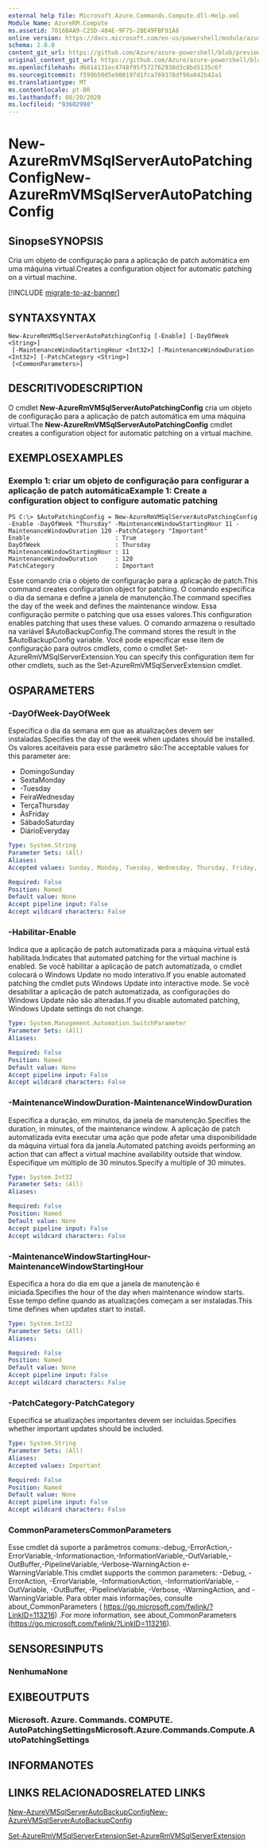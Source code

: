 ```yaml
---
external help file: Microsoft.Azure.Commands.Compute.dll-Help.xml
Module Name: AzureRM.Compute
ms.assetid: 7016BAA9-C25D-404E-9F75-2BE49FBF91A8
online version: https://docs.microsoft.com/en-us/powershell/module/azurerm.compute/new-azurermvmsqlserverautopatchingconfig
schema: 2.0.0
content_git_url: https://github.com/Azure/azure-powershell/blob/preview/src/ResourceManager/Compute/Commands.Compute/help/New-AzureRmVMSqlServerAutoPatchingConfig.md
original_content_git_url: https://github.com/Azure/azure-powershell/blob/preview/src/ResourceManager/Compute/Commands.Compute/help/New-AzureRmVMSqlServerAutoPatchingConfig.md
ms.openlocfilehash: d6814131ec4748f95f572762938d3c8bd5135c6f
ms.sourcegitcommit: f599b50d5e980197d1fca769378df90a842b42a1
ms.translationtype: MT
ms.contentlocale: pt-BR
ms.lasthandoff: 08/20/2020
ms.locfileid: "93602998"
---
```

# <span data-ttu-id="332a8-101">New-AzureRmVMSqlServerAutoPatchingConfig</span><span class="sxs-lookup"><span data-stu-id="332a8-101">New-AzureRmVMSqlServerAutoPatchingConfig</span></span>

## <span data-ttu-id="332a8-102">Sinopse</span><span class="sxs-lookup"><span data-stu-id="332a8-102">SYNOPSIS</span></span>
<span data-ttu-id="332a8-103">Cria um objeto de configuração para a aplicação de patch automática em uma máquina virtual.</span><span class="sxs-lookup"><span data-stu-id="332a8-103">Creates a configuration object for automatic patching on a virtual machine.</span></span>

[!INCLUDE [migrate-to-az-banner](../../includes/migrate-to-az-banner.md)]

## <span data-ttu-id="332a8-104">SYNTAX</span><span class="sxs-lookup"><span data-stu-id="332a8-104">SYNTAX</span></span>

```
New-AzureRmVMSqlServerAutoPatchingConfig [-Enable] [-DayOfWeek <String>]
 [-MaintenanceWindowStartingHour <Int32>] [-MaintenanceWindowDuration <Int32>] [-PatchCategory <String>]
 [<CommonParameters>]
```

## <span data-ttu-id="332a8-105">DESCRITIVO</span><span class="sxs-lookup"><span data-stu-id="332a8-105">DESCRIPTION</span></span>
<span data-ttu-id="332a8-106">O cmdlet **New-AzureRmVMSqlServerAutoPatchingConfig** cria um objeto de configuração para a aplicação de patch automática em uma máquina virtual.</span><span class="sxs-lookup"><span data-stu-id="332a8-106">The **New-AzureRmVMSqlServerAutoPatchingConfig** cmdlet creates a configuration object for automatic patching on a virtual machine.</span></span>

## <span data-ttu-id="332a8-107">EXEMPLOS</span><span class="sxs-lookup"><span data-stu-id="332a8-107">EXAMPLES</span></span>

### <span data-ttu-id="332a8-108">Exemplo 1: criar um objeto de configuração para configurar a aplicação de patch automática</span><span class="sxs-lookup"><span data-stu-id="332a8-108">Example 1: Create a configuration object to configure automatic patching</span></span>
```
PS C:\> $AutoPatchingConfig = New-AzureRmVMSqlServerAutoPatchingConfig -Enable -DayOfWeek "Thursday" -MaintenanceWindowStartingHour 11 -MaintenanceWindowDuration 120 -PatchCategory "Important"
Enable                        : True
DayOfWeek                     : Thursday
MaintenanceWindowStartingHour : 11
MaintenanceWindowDuration     : 120
PatchCategory                 : Important
```

<span data-ttu-id="332a8-109">Esse comando cria o objeto de configuração para a aplicação de patch.</span><span class="sxs-lookup"><span data-stu-id="332a8-109">This command creates configuration object for patching.</span></span>
<span data-ttu-id="332a8-110">O comando especifica o dia da semana e define a janela de manutenção.</span><span class="sxs-lookup"><span data-stu-id="332a8-110">The command specifies the day of the week and defines the maintenance window.</span></span>
<span data-ttu-id="332a8-111">Essa configuração permite o patching que usa esses valores.</span><span class="sxs-lookup"><span data-stu-id="332a8-111">This configuration enables patching that uses these values.</span></span>
<span data-ttu-id="332a8-112">O comando armazena o resultado na variável $AutoBackupConfig.</span><span class="sxs-lookup"><span data-stu-id="332a8-112">The command stores the result in the $AutoBackupConfig variable.</span></span>
<span data-ttu-id="332a8-113">Você pode especificar esse item de configuração para outros cmdlets, como o cmdlet Set-AzureRmVMSqlServerExtension.</span><span class="sxs-lookup"><span data-stu-id="332a8-113">You can specify this configuration item for other cmdlets, such as the Set-AzureRmVMSqlServerExtension cmdlet.</span></span>

## <span data-ttu-id="332a8-114">OS</span><span class="sxs-lookup"><span data-stu-id="332a8-114">PARAMETERS</span></span>

### <span data-ttu-id="332a8-115">-DayOfWeek</span><span class="sxs-lookup"><span data-stu-id="332a8-115">-DayOfWeek</span></span>
<span data-ttu-id="332a8-116">Especifica o dia da semana em que as atualizações devem ser instaladas.</span><span class="sxs-lookup"><span data-stu-id="332a8-116">Specifies the day of the week when updates should be installed.</span></span>
<span data-ttu-id="332a8-117">Os valores aceitáveis para esse parâmetro são:</span><span class="sxs-lookup"><span data-stu-id="332a8-117">The acceptable values for this parameter are:</span></span>
- <span data-ttu-id="332a8-118">Domingo</span><span class="sxs-lookup"><span data-stu-id="332a8-118">Sunday</span></span>
- <span data-ttu-id="332a8-119">Sexta</span><span class="sxs-lookup"><span data-stu-id="332a8-119">Monday</span></span>
- <span data-ttu-id="332a8-120">-</span><span class="sxs-lookup"><span data-stu-id="332a8-120">Tuesday</span></span>
- <span data-ttu-id="332a8-121">Feira</span><span class="sxs-lookup"><span data-stu-id="332a8-121">Wednesday</span></span>
- <span data-ttu-id="332a8-122">Terça</span><span class="sxs-lookup"><span data-stu-id="332a8-122">Thursday</span></span>
- <span data-ttu-id="332a8-123">Às</span><span class="sxs-lookup"><span data-stu-id="332a8-123">Friday</span></span>
- <span data-ttu-id="332a8-124">Sábado</span><span class="sxs-lookup"><span data-stu-id="332a8-124">Saturday</span></span>
- <span data-ttu-id="332a8-125">Diário</span><span class="sxs-lookup"><span data-stu-id="332a8-125">Everyday</span></span>

```yaml
Type: System.String
Parameter Sets: (All)
Aliases:
Accepted values: Sunday, Monday, Tuesday, Wednesday, Thursday, Friday, Saturday, Everyday

Required: False
Position: Named
Default value: None
Accept pipeline input: False
Accept wildcard characters: False
```

### <span data-ttu-id="332a8-126">-Habilitar</span><span class="sxs-lookup"><span data-stu-id="332a8-126">-Enable</span></span>
<span data-ttu-id="332a8-127">Indica que a aplicação de patch automatizada para a máquina virtual está habilitada.</span><span class="sxs-lookup"><span data-stu-id="332a8-127">Indicates that automated patching for the virtual machine is enabled.</span></span>
<span data-ttu-id="332a8-128">Se você habilitar a aplicação de patch automatizada, o cmdlet colocará o Windows Update no modo interativo.</span><span class="sxs-lookup"><span data-stu-id="332a8-128">If you enable automated patching the cmdlet puts Windows Update into interactive mode.</span></span>
<span data-ttu-id="332a8-129">Se você desabilitar a aplicação de patch automatizada, as configurações do Windows Update não são alteradas.</span><span class="sxs-lookup"><span data-stu-id="332a8-129">If you disable automated patching, Windows Update settings do not change.</span></span>

```yaml
Type: System.Management.Automation.SwitchParameter
Parameter Sets: (All)
Aliases:

Required: False
Position: Named
Default value: None
Accept pipeline input: False
Accept wildcard characters: False
```

### <span data-ttu-id="332a8-130">-MaintenanceWindowDuration</span><span class="sxs-lookup"><span data-stu-id="332a8-130">-MaintenanceWindowDuration</span></span>
<span data-ttu-id="332a8-131">Especifica a duração, em minutos, da janela de manutenção.</span><span class="sxs-lookup"><span data-stu-id="332a8-131">Specifies the duration, in minutes, of the maintenance window.</span></span>
<span data-ttu-id="332a8-132">A aplicação de patch automatizada evita executar uma ação que pode afetar uma disponibilidade da máquina virtual fora da janela.</span><span class="sxs-lookup"><span data-stu-id="332a8-132">Automated patching avoids performing an action that can affect a virtual machine availability outside that window.</span></span>
<span data-ttu-id="332a8-133">Especifique um múltiplo de 30 minutos.</span><span class="sxs-lookup"><span data-stu-id="332a8-133">Specify a multiple of 30 minutes.</span></span>

```yaml
Type: System.Int32
Parameter Sets: (All)
Aliases:

Required: False
Position: Named
Default value: None
Accept pipeline input: False
Accept wildcard characters: False
```

### <span data-ttu-id="332a8-134">-MaintenanceWindowStartingHour</span><span class="sxs-lookup"><span data-stu-id="332a8-134">-MaintenanceWindowStartingHour</span></span>
<span data-ttu-id="332a8-135">Especifica a hora do dia em que a janela de manutenção é iniciada.</span><span class="sxs-lookup"><span data-stu-id="332a8-135">Specifies the hour of the day when maintenance window starts.</span></span>
<span data-ttu-id="332a8-136">Esse tempo define quando as atualizações começam a ser instaladas.</span><span class="sxs-lookup"><span data-stu-id="332a8-136">This time defines when updates start to install.</span></span>

```yaml
Type: System.Int32
Parameter Sets: (All)
Aliases:

Required: False
Position: Named
Default value: None
Accept pipeline input: False
Accept wildcard characters: False
```

### <span data-ttu-id="332a8-137">-PatchCategory</span><span class="sxs-lookup"><span data-stu-id="332a8-137">-PatchCategory</span></span>
<span data-ttu-id="332a8-138">Especifica se atualizações importantes devem ser incluídas.</span><span class="sxs-lookup"><span data-stu-id="332a8-138">Specifies whether important updates should be included.</span></span>

```yaml
Type: System.String
Parameter Sets: (All)
Aliases:
Accepted values: Important

Required: False
Position: Named
Default value: None
Accept pipeline input: False
Accept wildcard characters: False
```

### <span data-ttu-id="332a8-139">CommonParameters</span><span class="sxs-lookup"><span data-stu-id="332a8-139">CommonParameters</span></span>
<span data-ttu-id="332a8-140">Esse cmdlet dá suporte a parâmetros comuns:-debug,-ErrorAction,-ErrorVariable,-Informationaction,-InformationVariable,-OutVariable,-OutBuffer,-PipelineVariable,-Verbose-WarningAction e-WarningVariable.</span><span class="sxs-lookup"><span data-stu-id="332a8-140">This cmdlet supports the common parameters: -Debug, -ErrorAction, -ErrorVariable, -InformationAction, -InformationVariable, -OutVariable, -OutBuffer, -PipelineVariable, -Verbose, -WarningAction, and -WarningVariable.</span></span> <span data-ttu-id="332a8-141">Para obter mais informações, consulte about_CommonParameters ( https://go.microsoft.com/fwlink/?LinkID=113216) .</span><span class="sxs-lookup"><span data-stu-id="332a8-141">For more information, see about_CommonParameters (https://go.microsoft.com/fwlink/?LinkID=113216).</span></span>

## <span data-ttu-id="332a8-142">SENSORES</span><span class="sxs-lookup"><span data-stu-id="332a8-142">INPUTS</span></span>

### <span data-ttu-id="332a8-143">Nenhuma</span><span class="sxs-lookup"><span data-stu-id="332a8-143">None</span></span>

## <span data-ttu-id="332a8-144">EXIBE</span><span class="sxs-lookup"><span data-stu-id="332a8-144">OUTPUTS</span></span>

### <span data-ttu-id="332a8-145">Microsoft. Azure. Commands. COMPUTE. AutoPatchingSettings</span><span class="sxs-lookup"><span data-stu-id="332a8-145">Microsoft.Azure.Commands.Compute.AutoPatchingSettings</span></span>

## <span data-ttu-id="332a8-146">INFORMA</span><span class="sxs-lookup"><span data-stu-id="332a8-146">NOTES</span></span>

## <span data-ttu-id="332a8-147">LINKS RELACIONADOS</span><span class="sxs-lookup"><span data-stu-id="332a8-147">RELATED LINKS</span></span>

[<span data-ttu-id="332a8-148">New-AzureVMSqlServerAutoBackupConfig</span><span class="sxs-lookup"><span data-stu-id="332a8-148">New-AzureVMSqlServerAutoBackupConfig</span></span>](./New-AzureVMSqlServerAutoBackupConfig.md)

[<span data-ttu-id="332a8-149">Set-AzureRmVMSqlServerExtension</span><span class="sxs-lookup"><span data-stu-id="332a8-149">Set-AzureRmVMSqlServerExtension</span></span>](./Set-AzureRMVMSqlServerExtension.md)


